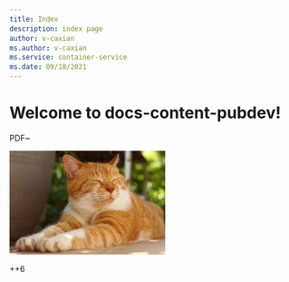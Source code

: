 ```yaml
---
title: Index
description: index page
author: v-caxian
ms.author: v-caxian
ms.service: container-service
ms.date: 09/18/2021
---
```


# Welcome to docs-content-pubdev!

PDF~

![cat](./images/cat.jpg)

++6

